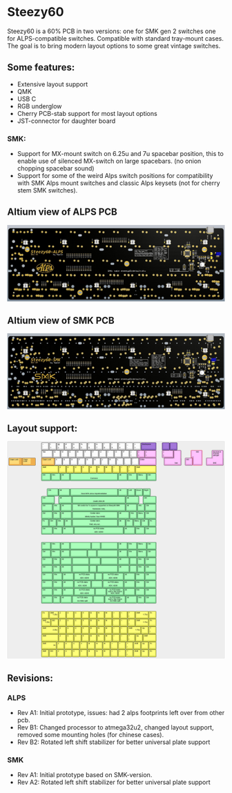 # Steezy60

Steezy60 is a 60% PCB in two versions: one for SMK gen 2 switches one for ALPS-compatible switches. Compatible with standard tray-mount cases. The goal is to bring modern layout options to some great vintage switches.

## Some features:
- Extensive layout support
- QMK
- USB C
- RGB underglow
- Cherry PCB-stab support for most layout options
- JST-connector for daughter board

### SMK:
- Support for MX-mount switch on 6.25u and 7u spacebar position, this to enable use of silenced MX-switch on large spacebars. (no onion chopping spacebar sound)
- Support for some of the weird Alps switch positions for compatibility with SMK Alps mount switches and classic Alps keysets (not for cherry stem SMK switches).

## Altium view of ALPS PCB
![alt text](./readme-images/Steezy60-Alps_Rev_A4.jpg "PCB View - Rev A")

## Altium view of SMK PCB
![alt text](./readme-images/Steezy60-SMK_Rev_B4.jpg "PCB View - Rev B")

## Layout support: 
![alt text](./readme-images/revB_layout_support.jpg "Layout support")

## Revisions:

### ALPS 
- Rev A1: Initial prototype, issues: had 2 alps footprints left over from other pcb.
- Rev B1: Changed processor to atmega32u2, changed layout support, removed some mounting holes (for chinese cases).
- Rev B2: Rotated left shift stabilizer for better universal plate support

### SMK
- Rev A1: Initial prototype based on SMK-version.
- Rev A2: Rotated left shift stabilizer for better universal plate support